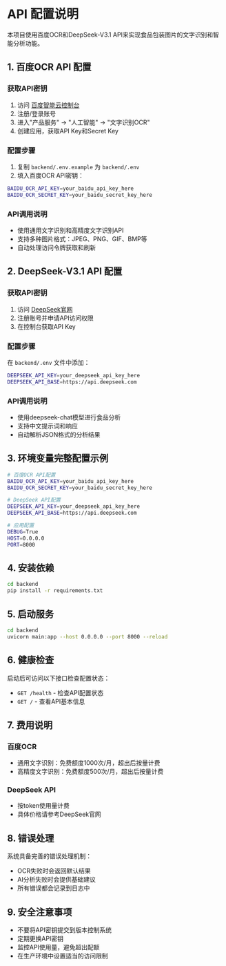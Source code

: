 # API 配置说明

本项目使用百度OCR和DeepSeek-V3.1 API来实现食品包装图片的文字识别和智能分析功能。

## 1. 百度OCR API 配置

### 获取API密钥
1. 访问 [百度智能云控制台](https://console.bce.baidu.com/)
2. 注册/登录账号
3. 进入"产品服务" -> "人工智能" -> "文字识别OCR"
4. 创建应用，获取API Key和Secret Key

### 配置步骤
1. 复制 `backend/.env.example` 为 `backend/.env`
2. 填入百度OCR API密钥：
```bash
BAIDU_OCR_API_KEY=your_baidu_api_key_here
BAIDU_OCR_SECRET_KEY=your_baidu_secret_key_here
```

### API调用说明
- 使用通用文字识别和高精度文字识别API
- 支持多种图片格式：JPEG、PNG、GIF、BMP等
- 自动处理访问令牌获取和刷新

## 2. DeepSeek-V3.1 API 配置

### 获取API密钥
1. 访问 [DeepSeek官网](https://www.deepseek.com/)
2. 注册账号并申请API访问权限
3. 在控制台获取API Key

### 配置步骤
在 `backend/.env` 文件中添加：
```bash
DEEPSEEK_API_KEY=your_deepseek_api_key_here
DEEPSEEK_API_BASE=https://api.deepseek.com
```

### API调用说明
- 使用deepseek-chat模型进行食品分析
- 支持中文提示词和响应
- 自动解析JSON格式的分析结果

## 3. 环境变量完整配置示例

```bash
# 百度OCR API配置
BAIDU_OCR_API_KEY=your_baidu_api_key_here
BAIDU_OCR_SECRET_KEY=your_baidu_secret_key_here

# DeepSeek API配置
DEEPSEEK_API_KEY=your_deepseek_api_key_here
DEEPSEEK_API_BASE=https://api.deepseek.com

# 应用配置
DEBUG=True
HOST=0.0.0.0
PORT=8000
```

## 4. 安装依赖

```bash
cd backend
pip install -r requirements.txt
```

## 5. 启动服务

```bash
cd backend
uvicorn main:app --host 0.0.0.0 --port 8000 --reload
```

## 6. 健康检查

启动后可访问以下接口检查配置状态：
- `GET /health` - 检查API配置状态
- `GET /` - 查看API基本信息

## 7. 费用说明

### 百度OCR
- 通用文字识别：免费额度1000次/月，超出后按量计费
- 高精度文字识别：免费额度500次/月，超出后按量计费

### DeepSeek API
- 按token使用量计费
- 具体价格请参考DeepSeek官网

## 8. 错误处理

系统具备完善的错误处理机制：
- OCR失败时会返回默认结果
- AI分析失败时会提供基础建议
- 所有错误都会记录到日志中

## 9. 安全注意事项

- 不要将API密钥提交到版本控制系统
- 定期更换API密钥
- 监控API使用量，避免超出配额
- 在生产环境中设置适当的访问限制
